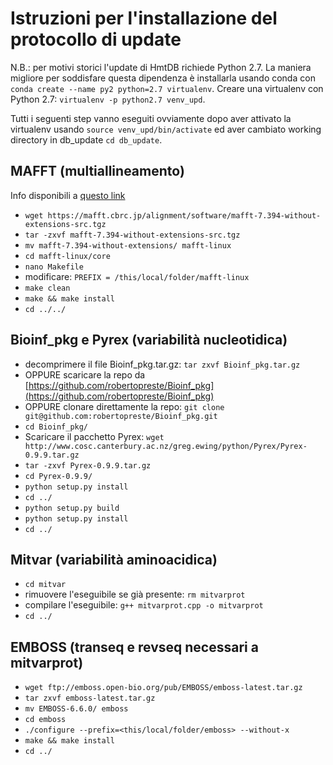 # Istruzioni per l'installazione del protocollo di update  

N.B.: per motivi storici l'update di HmtDB richiede Python 2.7. La maniera migliore per 
soddisfare questa dipendenza è installarla usando conda con `conda create --name py2 python=2.7 virtualenv`. 
Creare una virtualenv con Python 2.7: `virtualenv -p python2.7 venv_upd`. 

Tutti i seguenti step vanno eseguiti ovviamente dopo aver attivato la virtualenv usando `source venv_upd/bin/activate` ed aver cambiato working directory in db_update `cd db_update`.  

## MAFFT (multiallineamento)  
Info disponibili a [questo link](https://mafft.cbrc.jp/alignment/software/installation_without_root.html)  
* `wget https://mafft.cbrc.jp/alignment/software/mafft-7.394-without-extensions-src.tgz`  
* `tar -zxvf mafft-7.394-without-extensions-src.tgz`  
* `mv mafft-7.394-without-extensions/ mafft-linux`  
* `cd mafft-linux/core`  
* `nano Makefile`  
* modificare: `PREFIX = /this/local/folder/mafft-linux`  
* `make clean`  
* `make && make install`  
* `cd ../../`

## Bioinf_pkg e Pyrex (variabilità nucleotidica)  
* decomprimere il file Bioinf_pkg.tar.gz: `tar zxvf Bioinf_pkg.tar.gz`  
* OPPURE scaricare la repo da [https://github.com/robertopreste/Bioinf_pkg](https://github.com/robertopreste/Bioinf_pkg)  
* OPPURE clonare direttamente la repo: `git clone git@github.com:robertopreste/Bioinf_pkg.git`  
* `cd Bioinf_pkg/`  
* Scaricare il pacchetto Pyrex: `wget http://www.cosc.canterbury.ac.nz/greg.ewing/python/Pyrex/Pyrex-0.9.9.tar.gz`  
* `tar -zxvf Pyrex-0.9.9.tar.gz`  
* `cd Pyrex-0.9.9/`  
* `python setup.py install`  
* `cd ../`  
* `python setup.py build`  
* `python setup.py install`  
* `cd ../`

## Mitvar (variabilità aminoacidica)  

* `cd mitvar`  
* rimuovere l'eseguibile se già presente: `rm mitvarprot`  
* compilare l'eseguibile: `g++ mitvarprot.cpp -o mitvarprot`  
* `cd ../`

## EMBOSS (transeq e revseq necessari a mitvarprot)  

* `wget ftp://emboss.open-bio.org/pub/EMBOSS/emboss-latest.tar.gz`  
* `tar zxvf emboss-latest.tar.gz`  
* `mv EMBOSS-6.6.0/ emboss`  
* `cd emboss`  
* `./configure --prefix=<this/local/folder/emboss> --without-x`  
* `make && make install`  
* `cd ../`  

